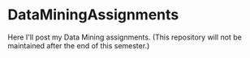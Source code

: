 # DataMiningAssignments
Here I'll post my Data Mining assignments. (This repository will not be maintained after the end of this semester.)
